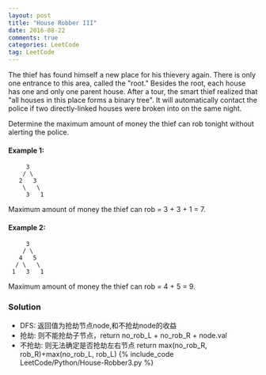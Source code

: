 ```yaml
---
layout: post
title: "House Robber III"
date: 2016-08-22
comments: true
categories: LeetCode
tag: LeetCode
---
```



The thief has found himself a new place for his thievery again. There is only one entrance to this area, called the "root." Besides the root, each house has one and only one parent house. After a tour, the smart thief realized that "all houses in this place forms a binary tree". It will automatically contact the police if two directly-linked houses were broken into on the same night.

Determine the maximum amount of money the thief can rob tonight without alerting the police.

#### Example 1:
```
     3
    / \
   2   3
    \   \ 
     3   1
```
Maximum amount of money the thief can rob = 3 + 3 + 1 = 7.

#### Example 2:
```
     3
    / \
   4   5
  / \   \ 
 1   3   1
```
Maximum amount of money the thief can rob = 4 + 5 = 9.

<!--more-->
### Solution
* DFS: 返回值为抢劫节点node,和不抢劫node的收益
* 抢劫: 则不能抢劫子节点，return no_rob_L + no_rob_R + node.val
* 不抢劫: 则无法确定是否抢劫左右节点 return max(no_rob_R, rob_R)+max(no_rob_L, rob_L)
{% include_code LeetCode/Python/House-Robber3.py %}
